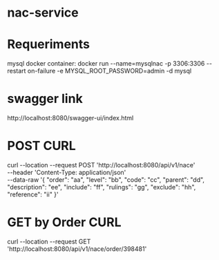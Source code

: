 # nac-service

# Requeriments
mysql docker container:
docker run --name=mysqlnac -p 3306:3306 --restart on-failure -e MYSQL_ROOT_PASSWORD=admin -d mysql

# swagger link
http://localhost:8080/swagger-ui/index.html

# POST CURL
curl --location --request POST 'http://localhost:8080/api/v1/nace' \
--header 'Content-Type: application/json' \
--data-raw '{
    "order": "aa",
    "level": "bb",
    "code": "cc",
    "parent": "dd",
    "description": "ee",
    "include": "ff",
    "rulings": "gg",
    "exclude": "hh",
    "reference": "ii"
}'

# GET by Order CURL
curl --location --request GET 'http://localhost:8080/api/v1/nace/order/398481'
